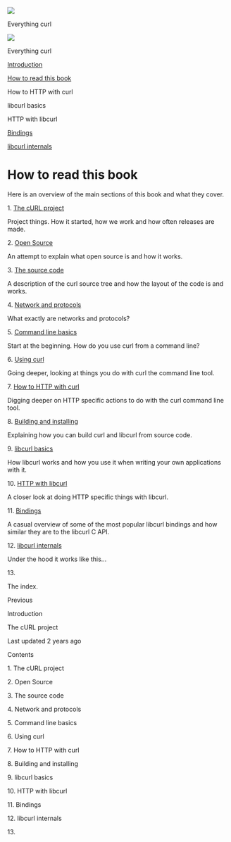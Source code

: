 
<a href="index.html" class="link-a079aa82--primary-53a25e66--logoLink-10d08504"></a>

<img src="https://gblobscdn.gitbook.com/orgs%2F-LxuH0qSm4xO9nWfEBlB%2Favatar.png?alt=media" class="image-67b14f24--avatar-1c1d03ec" />

<span class="text-4505230f--UIH400-4e41e82a--textContentFamily-49a318e1--spaceNameText-677c2969">Everything curl</span>

<a href="index.html" class="link-a079aa82--primary-53a25e66--logoLink-10d08504"></a>

<img src="https://gblobscdn.gitbook.com/orgs%2F-LxuH0qSm4xO9nWfEBlB%2Favatar.png?alt=media" class="image-67b14f24--avatar-1c1d03ec" />

<span class="text-4505230f--UIH400-4e41e82a--textContentFamily-49a318e1--spaceNameText-677c2969">Everything curl</span>

<a href="index.html" class="navButton-94f2579c--navButtonClickable-161b88ca"><span class="text-4505230f--UIH300-2063425d--textContentFamily-49a318e1--navButtonLabel-14a4968f">Introduction</span></a>

<a href="how-to-read.html" class="navButton-94f2579c--navButtonClickable-161b88ca--navButtonOpened-6a88552e"><span class="text-4505230f--UIH300-2063425d--textContentFamily-49a318e1--navButtonLabel-14a4968f">How to read this book</span></a>





<span class="text-4505230f--UIH300-2063425d--textContentFamily-49a318e1--navButtonLabel-14a4968f">How to HTTP with curl</span>

<span class="text-4505230f--UIH300-2063425d--textContentFamily-49a318e1--navButtonLabel-14a4968f">libcurl basics</span>

<span class="text-4505230f--UIH300-2063425d--textContentFamily-49a318e1--navButtonLabel-14a4968f">HTTP with libcurl</span>

<a href="bindings.html" class="navButton-94f2579c--navButtonClickable-161b88ca"><span class="text-4505230f--UIH300-2063425d--textContentFamily-49a318e1--navButtonLabel-14a4968f">Bindings</span></a>

<a href="internals.html" class="navButton-94f2579c--navButtonClickable-161b88ca"><span class="text-4505230f--UIH300-2063425d--textContentFamily-49a318e1--navButtonLabel-14a4968f">libcurl internals</span></a>

<a href="bookindex.html" class="navButton-94f2579c--navButtonClickable-161b88ca"><span class="text-4505230f--UIH300-2063425d--textContentFamily-49a318e1--navButtonLabel-14a4968f"></span></a>





# <span class="text-4505230f--DisplayH900-bfb998fa--textContentFamily-49a318e1">How to read this book</span>

<span class="text-4505230f--UIH300-2063425d--textUIFamily-5ebd8e40--text-8ee2c8b2"></span>

<span class="text-4505230f--UIH300-2063425d--textUIFamily-5ebd8e40--text-8ee2c8b2"></span>

<span class="text-4505230f--TextH400-3033861f--textContentFamily-49a318e1"><span data-key="ed35526ebd294cf591a3027e4b838a8b"><span data-offset-key="ed35526ebd294cf591a3027e4b838a8b:0">Here is an overview of the main sections of this book and what they cover.</span></span></span>

<span class="text-4505230f--HeadingH700-04e1a2a3--textContentFamily-49a318e1"><span data-key="faf4ca8e725f4f8e8b65e4c6f8ecf29f"><span data-offset-key="faf4ca8e725f4f8e8b65e4c6f8ecf29f:0">1. </span></span><a href="project.html" class="link-a079aa82--primary-53a25e66--link-faf6c434"><span data-key="8b8ee88dccc04d71bf7a50ebbae7578c"><span data-offset-key="8b8ee88dccc04d71bf7a50ebbae7578c:0">The cURL project</span></span></a><span data-key="2f42d73af6094c8fb95c460cedd6ccee"><span data-offset-key="2f42d73af6094c8fb95c460cedd6ccee:0"><span data-slate-zero-width="z">​</span></span></span></span>

<span class="text-4505230f--TextH400-3033861f--textContentFamily-49a318e1"><span data-key="5e63ad6897e94a4485e12fce2048699f"><span data-offset-key="5e63ad6897e94a4485e12fce2048699f:0">Project things. How it started, how we work and how often releases are made.</span></span></span>

<span class="text-4505230f--HeadingH700-04e1a2a3--textContentFamily-49a318e1"><span data-key="2c1f283db7fc4e0aa2775307b5e2c8ca"><span data-offset-key="2c1f283db7fc4e0aa2775307b5e2c8ca:0">2. </span></span><a href="opensource.html" class="link-a079aa82--primary-53a25e66--link-faf6c434"><span data-key="c1b22ed1277e4cbcb500b1fb011edae0"><span data-offset-key="c1b22ed1277e4cbcb500b1fb011edae0:0">Open Source</span></span></a><span data-key="fde4f43956244f398533470a2fb90a4f"><span data-offset-key="fde4f43956244f398533470a2fb90a4f:0"><span data-slate-zero-width="z">​</span></span></span></span>

<span class="text-4505230f--TextH400-3033861f--textContentFamily-49a318e1"><span data-key="891615a50a724ddda9f00866debcfa9a"><span data-offset-key="891615a50a724ddda9f00866debcfa9a:0">An attempt to explain what open source is and how it works.</span></span></span>

<span class="text-4505230f--HeadingH700-04e1a2a3--textContentFamily-49a318e1"><span data-key="88c09089a8e5432f9f8f9c1a2c655c31"><span data-offset-key="88c09089a8e5432f9f8f9c1a2c655c31:0">3. </span></span><a href="source.html" class="link-a079aa82--primary-53a25e66--link-faf6c434"><span data-key="f58c750ce3974c8fbd70dd538d941709"><span data-offset-key="f58c750ce3974c8fbd70dd538d941709:0">The source code</span></span></a><span data-key="d694b393a6aa4786bb00e64cdf88a43f"><span data-offset-key="d694b393a6aa4786bb00e64cdf88a43f:0"><span data-slate-zero-width="z">​</span></span></span></span>

<span class="text-4505230f--TextH400-3033861f--textContentFamily-49a318e1"><span data-key="6d24cc23a75c46e994723e75531873c5"><span data-offset-key="6d24cc23a75c46e994723e75531873c5:0">A description of the curl source tree and how the layout of the code is and works.</span></span></span>

<span class="text-4505230f--HeadingH700-04e1a2a3--textContentFamily-49a318e1"><span data-key="3b553baa21554846b18844deb212c0e7"><span data-offset-key="3b553baa21554846b18844deb212c0e7:0">4. </span></span><a href="protocols.html" class="link-a079aa82--primary-53a25e66--link-faf6c434"><span data-key="5e82e59bfcd9423dbc7ed3a791423d9d"><span data-offset-key="5e82e59bfcd9423dbc7ed3a791423d9d:0">Network and protocols</span></span></a><span data-key="a83c3050e184470089b61c0950c054ff"><span data-offset-key="a83c3050e184470089b61c0950c054ff:0"><span data-slate-zero-width="z">​</span></span></span></span>

<span class="text-4505230f--TextH400-3033861f--textContentFamily-49a318e1"><span data-key="576d89c7bc1f4b439798b9db184905d6"><span data-offset-key="576d89c7bc1f4b439798b9db184905d6:0">What exactly are networks and protocols?</span></span></span>

<span class="text-4505230f--HeadingH700-04e1a2a3--textContentFamily-49a318e1"><span data-key="9e85d4125abf46d08cc8d9f628cf75cf"><span data-offset-key="9e85d4125abf46d08cc8d9f628cf75cf:0">5. </span></span><a href="cmdline.html" class="link-a079aa82--primary-53a25e66--link-faf6c434"><span data-key="1e95db0b7130427a832fd19982f1a3b5"><span data-offset-key="1e95db0b7130427a832fd19982f1a3b5:0">Command line basics</span></span></a><span data-key="7f2d1a88fb524e23a6139b2799ce6065"><span data-offset-key="7f2d1a88fb524e23a6139b2799ce6065:0"><span data-slate-zero-width="z">​</span></span></span></span>

<span class="text-4505230f--TextH400-3033861f--textContentFamily-49a318e1"><span data-key="d441f6453fde4ad0af766c8148dfd047"><span data-offset-key="d441f6453fde4ad0af766c8148dfd047:0">Start at the beginning. How do you use curl from a command line?</span></span></span>

<span class="text-4505230f--HeadingH700-04e1a2a3--textContentFamily-49a318e1"><span data-key="b8c165aaede14f4d85d6850400a2fcfc"><span data-offset-key="b8c165aaede14f4d85d6850400a2fcfc:0">6. </span></span><a href="usingcurl.html" class="link-a079aa82--primary-53a25e66--link-faf6c434"><span data-key="88abf26b51254d4893edcfc9965ff17b"><span data-offset-key="88abf26b51254d4893edcfc9965ff17b:0">Using curl</span></span></a><span data-key="62d69ad1556941b8834150e141079116"><span data-offset-key="62d69ad1556941b8834150e141079116:0"><span data-slate-zero-width="z">​</span></span></span></span>

<span class="text-4505230f--TextH400-3033861f--textContentFamily-49a318e1"><span data-key="a65d1e21b37243c39778fa6ee6fe325d"><span data-offset-key="a65d1e21b37243c39778fa6ee6fe325d:0">Going deeper, looking at things you do with curl the command line tool.</span></span></span>

<span class="text-4505230f--HeadingH700-04e1a2a3--textContentFamily-49a318e1"><span data-key="aacd7215a354449693209eff3f36e41b"><span data-offset-key="aacd7215a354449693209eff3f36e41b:0">7. </span></span><a href="http.html" class="link-a079aa82--primary-53a25e66--link-faf6c434"><span data-key="8e253b7c997847b38c5ee3ca958fb588"><span data-offset-key="8e253b7c997847b38c5ee3ca958fb588:0">How to HTTP with curl</span></span></a><span data-key="93afad123ce6452fae9bc45f2e54f90a"><span data-offset-key="93afad123ce6452fae9bc45f2e54f90a:0"><span data-slate-zero-width="z">​</span></span></span></span>

<span class="text-4505230f--TextH400-3033861f--textContentFamily-49a318e1"><span data-key="e59959f9d93d4e1eb6c39a9c65304546"><span data-offset-key="e59959f9d93d4e1eb6c39a9c65304546:0">Digging deeper on HTTP specific actions to do with the curl command line tool.</span></span></span>

<span class="text-4505230f--HeadingH700-04e1a2a3--textContentFamily-49a318e1"><span data-key="8e321accfa7747ca8aa85e0f82c5365b"><span data-offset-key="8e321accfa7747ca8aa85e0f82c5365b:0">8. </span></span><a href="source/build.html" class="link-a079aa82--primary-53a25e66--link-faf6c434"><span data-key="e8039e2f775841428c240e2756a3834c"><span data-offset-key="e8039e2f775841428c240e2756a3834c:0">Building and installing</span></span></a><span data-key="a8e62c9a815a4d38b045b93165c162f0"><span data-offset-key="a8e62c9a815a4d38b045b93165c162f0:0"><span data-slate-zero-width="z">​</span></span></span></span>

<span class="text-4505230f--TextH400-3033861f--textContentFamily-49a318e1"><span data-key="5591b3f2794843019b6deaf25d2a5ba2"><span data-offset-key="5591b3f2794843019b6deaf25d2a5ba2:0">Explaining how you can build curl and libcurl from source code.</span></span></span>

<span class="text-4505230f--HeadingH700-04e1a2a3--textContentFamily-49a318e1"><span data-key="3b76343f1c784e20804654fc6a6144d9"><span data-offset-key="3b76343f1c784e20804654fc6a6144d9:0">9. </span></span><a href="libcurl.html" class="link-a079aa82--primary-53a25e66--link-faf6c434"><span data-key="ca99c7ff174d4e21afc3f97b648bca63"><span data-offset-key="ca99c7ff174d4e21afc3f97b648bca63:0">libcurl basics</span></span></a><span data-key="e25919a8c877465291dd1dfb6bf4a699"><span data-offset-key="e25919a8c877465291dd1dfb6bf4a699:0"><span data-slate-zero-width="z">​</span></span></span></span>

<span class="text-4505230f--TextH400-3033861f--textContentFamily-49a318e1"><span data-key="1ef1447a0aee4556be747a1b2542885d"><span data-offset-key="1ef1447a0aee4556be747a1b2542885d:0">How libcurl works and how you use it when writing your own applications with it.</span></span></span>

<span class="text-4505230f--HeadingH700-04e1a2a3--textContentFamily-49a318e1"><span data-key="7d4eb7df09a54755bcf1462c9b97e16e"><span data-offset-key="7d4eb7df09a54755bcf1462c9b97e16e:0">10. </span></span><a href="libcurl-http.html" class="link-a079aa82--primary-53a25e66--link-faf6c434"><span data-key="34c9b859bbc649b69739996a5bcc7369"><span data-offset-key="34c9b859bbc649b69739996a5bcc7369:0">HTTP with libcurl</span></span></a><span data-key="06b00814b0bc41bc85e3eb566875d520"><span data-offset-key="06b00814b0bc41bc85e3eb566875d520:0"><span data-slate-zero-width="z">​</span></span></span></span>

<span class="text-4505230f--TextH400-3033861f--textContentFamily-49a318e1"><span data-key="1749acd6fcaa44e498871afd8a94852d"><span data-offset-key="1749acd6fcaa44e498871afd8a94852d:0">A closer look at doing HTTP specific things with libcurl.</span></span></span>

<span class="text-4505230f--HeadingH700-04e1a2a3--textContentFamily-49a318e1"><span data-key="115dda2f185d4843b8e43def196323ca"><span data-offset-key="115dda2f185d4843b8e43def196323ca:0">11. </span></span><a href="bindings.html" class="link-a079aa82--primary-53a25e66--link-faf6c434"><span data-key="bac258485a8a4ce09ed943891c2fcd4e"><span data-offset-key="bac258485a8a4ce09ed943891c2fcd4e:0">Bindings</span></span></a><span data-key="577cd2400d5142beb8f66357bdfe459a"><span data-offset-key="577cd2400d5142beb8f66357bdfe459a:0"><span data-slate-zero-width="z">​</span></span></span></span>

<span class="text-4505230f--TextH400-3033861f--textContentFamily-49a318e1"><span data-key="86d79b197db24a7e81a23f5c6535f7fd"><span data-offset-key="86d79b197db24a7e81a23f5c6535f7fd:0">A casual overview of some of the most popular libcurl bindings and how similar they are to the libcurl C API.</span></span></span>

<span class="text-4505230f--HeadingH700-04e1a2a3--textContentFamily-49a318e1"><span data-key="9d92d7fdacd44fd0a652bc0a520e7ec4"><span data-offset-key="9d92d7fdacd44fd0a652bc0a520e7ec4:0">12. </span></span><a href="internals.html" class="link-a079aa82--primary-53a25e66--link-faf6c434"><span data-key="9045fef297e1486e806c5c2ddbe4f1ed"><span data-offset-key="9045fef297e1486e806c5c2ddbe4f1ed:0">libcurl internals</span></span></a><span data-key="e52c60d879894ed9901d95c2f46259c1"><span data-offset-key="e52c60d879894ed9901d95c2f46259c1:0"><span data-slate-zero-width="z">​</span></span></span></span>

<span class="text-4505230f--TextH400-3033861f--textContentFamily-49a318e1"><span data-key="20f5c57d6c1e4d75b336a2bca164fe34"><span data-offset-key="20f5c57d6c1e4d75b336a2bca164fe34:0">Under the hood it works like this…</span></span></span>

<span class="text-4505230f--HeadingH700-04e1a2a3--textContentFamily-49a318e1"><span data-key="f222516a45e647ca950b619354a861dd"><span data-offset-key="f222516a45e647ca950b619354a861dd:0">13. </span></span><a href="bookindex.html" class="link-a079aa82--primary-53a25e66--link-faf6c434"><span data-key="7442013d52164795a3a4c2714d1438f1"><span data-offset-key="7442013d52164795a3a4c2714d1438f1:0"></span></span></a><span data-key="a08326e2df894d28875a7f5159130e1e"><span data-offset-key="a08326e2df894d28875a7f5159130e1e:0"><span data-slate-zero-width="z">​</span></span></span></span>

<span class="text-4505230f--TextH400-3033861f--textContentFamily-49a318e1"><span data-key="a46002005a9d41e586bcbd6237d81c3c"><span data-offset-key="a46002005a9d41e586bcbd6237d81c3c:0">The index.</span></span></span>

<a href="index.html" class="reset-3c756112--card-6570f064--whiteCard-fff091a4--cardPrevious-56a5e674"></a>

<span class="text-4505230f--TextH200-a3425406--textContentFamily-49a318e1">Previous</span>

<span class="text-4505230f--UIH400-4e41e82a--textContentFamily-49a318e1">Introduction</span>

<a href="project.html" class="reset-3c756112--card-6570f064--whiteCard-fff091a4--cardNext-19241c42"></a>


<span class="text-4505230f--UIH400-4e41e82a--textContentFamily-49a318e1">The cURL project</span>



<span class="text-4505230f--TextH200-a3425406--textContentFamily-49a318e1">Last updated 2 years ago</span>



<span class="text-4505230f--InfoH100-1e92e1d1--textContentFamily-49a318e1">Contents</span>

<a href="how-to-read.html#1-the-curl-project" class="reset-3c756112--menuItem-aa02f6ec--menuItemLight-757d5235--menuItemInline-173bdf97--pageTocItem-f4427024"></a>

<span class="text-4505230f--UIH300-2063425d--textContentFamily-49a318e1"><span class="text-4505230f--UIH200-50ead35f--textContentFamily-49a318e1">1. The cURL project</span></span>

<a href="how-to-read.html#2-open-source" class="reset-3c756112--menuItem-aa02f6ec--menuItemLight-757d5235--menuItemInline-173bdf97--pageTocItem-f4427024"></a>

<span class="text-4505230f--UIH300-2063425d--textContentFamily-49a318e1"><span class="text-4505230f--UIH200-50ead35f--textContentFamily-49a318e1">2. Open Source</span></span>

<a href="how-to-read.html#3-the-source-code" class="reset-3c756112--menuItem-aa02f6ec--menuItemLight-757d5235--menuItemInline-173bdf97--pageTocItem-f4427024"></a>

<span class="text-4505230f--UIH300-2063425d--textContentFamily-49a318e1"><span class="text-4505230f--UIH200-50ead35f--textContentFamily-49a318e1">3. The source code</span></span>

<a href="how-to-read.html#4-network-and-protocols" class="reset-3c756112--menuItem-aa02f6ec--menuItemLight-757d5235--menuItemInline-173bdf97--pageTocItem-f4427024"></a>

<span class="text-4505230f--UIH300-2063425d--textContentFamily-49a318e1"><span class="text-4505230f--UIH200-50ead35f--textContentFamily-49a318e1">4. Network and protocols</span></span>

<a href="how-to-read.html#5-command-line-basics" class="reset-3c756112--menuItem-aa02f6ec--menuItemLight-757d5235--menuItemInline-173bdf97--pageTocItem-f4427024"></a>

<span class="text-4505230f--UIH300-2063425d--textContentFamily-49a318e1"><span class="text-4505230f--UIH200-50ead35f--textContentFamily-49a318e1">5. Command line basics</span></span>

<a href="how-to-read.html#6-using-curl" class="reset-3c756112--menuItem-aa02f6ec--menuItemLight-757d5235--menuItemInline-173bdf97--pageTocItem-f4427024"></a>

<span class="text-4505230f--UIH300-2063425d--textContentFamily-49a318e1"><span class="text-4505230f--UIH200-50ead35f--textContentFamily-49a318e1">6. Using curl</span></span>

<a href="how-to-read.html#7-how-to-http-with-curl" class="reset-3c756112--menuItem-aa02f6ec--menuItemLight-757d5235--menuItemInline-173bdf97--pageTocItem-f4427024"></a>

<span class="text-4505230f--UIH300-2063425d--textContentFamily-49a318e1"><span class="text-4505230f--UIH200-50ead35f--textContentFamily-49a318e1">7. How to HTTP with curl</span></span>

<a href="how-to-read.html#8-building-and-installing" class="reset-3c756112--menuItem-aa02f6ec--menuItemLight-757d5235--menuItemInline-173bdf97--pageTocItem-f4427024"></a>

<span class="text-4505230f--UIH300-2063425d--textContentFamily-49a318e1"><span class="text-4505230f--UIH200-50ead35f--textContentFamily-49a318e1">8. Building and installing</span></span>

<a href="how-to-read.html#9-libcurl-basics" class="reset-3c756112--menuItem-aa02f6ec--menuItemLight-757d5235--menuItemInline-173bdf97--pageTocItem-f4427024"></a>

<span class="text-4505230f--UIH300-2063425d--textContentFamily-49a318e1"><span class="text-4505230f--UIH200-50ead35f--textContentFamily-49a318e1">9. libcurl basics</span></span>

<a href="how-to-read.html#10-http-with-libcurl" class="reset-3c756112--menuItem-aa02f6ec--menuItemLight-757d5235--menuItemInline-173bdf97--pageTocItem-f4427024"></a>

<span class="text-4505230f--UIH300-2063425d--textContentFamily-49a318e1"><span class="text-4505230f--UIH200-50ead35f--textContentFamily-49a318e1">10. HTTP with libcurl</span></span>

<a href="how-to-read.html#11-bindings" class="reset-3c756112--menuItem-aa02f6ec--menuItemLight-757d5235--menuItemInline-173bdf97--pageTocItem-f4427024"></a>

<span class="text-4505230f--UIH300-2063425d--textContentFamily-49a318e1"><span class="text-4505230f--UIH200-50ead35f--textContentFamily-49a318e1">11. Bindings</span></span>

<a href="how-to-read.html#12-libcurl-internals" class="reset-3c756112--menuItem-aa02f6ec--menuItemLight-757d5235--menuItemInline-173bdf97--pageTocItem-f4427024"></a>

<span class="text-4505230f--UIH300-2063425d--textContentFamily-49a318e1"><span class="text-4505230f--UIH200-50ead35f--textContentFamily-49a318e1">12. libcurl internals</span></span>

<a href="how-to-read.html#13-index" class="reset-3c756112--menuItem-aa02f6ec--menuItemLight-757d5235--menuItemInline-173bdf97--pageTocItem-f4427024"></a>

<span class="text-4505230f--UIH300-2063425d--textContentFamily-49a318e1"><span class="text-4505230f--UIH200-50ead35f--textContentFamily-49a318e1">13. </span></span>
